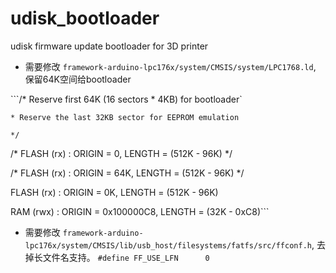 # udisk_bootloader
udisk firmware update bootloader for 3D printer


- 需要修改 `framework-arduino-lpc176x/system/CMSIS/system/LPC1768.ld`, 保留64K空间给bootloader

```/* Reserve first 64K (16 sectors * 4KB) for bootloader`

    * Reserve the last 32KB sector for EEPROM emulation

    */
   /* FLASH (rx) : ORIGIN = 0, LENGTH = (512K - 96K) */

   /* FLASH (rx) : ORIGIN = 64K, LENGTH = (512K - 96K) */

   FLASH (rx) : ORIGIN = 0K, LENGTH = (512K - 96K)

   RAM (rwx) : ORIGIN = 0x100000C8, LENGTH = (32K - 0xC8)```

- 需要修改 `framework-arduino-lpc176x/system/CMSIS/lib/usb_host/filesystems/fatfs/src/ffconf.h`, 去掉长文件名支持。
   `#define FF_USE_LFN		0`

